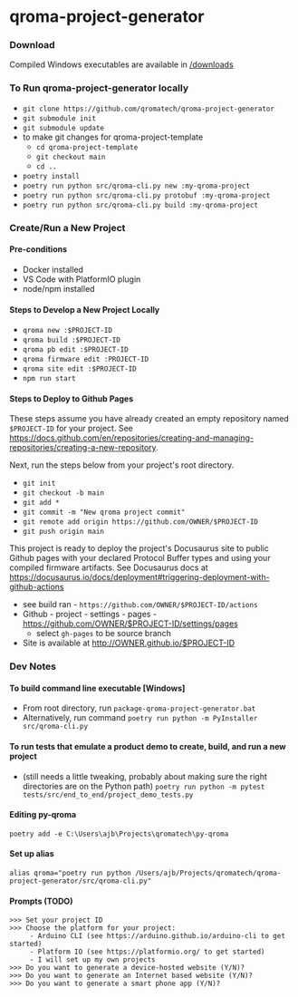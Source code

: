 # qroma-project-generator

### Download
Compiled Windows executables are available in [/downloads](/downloads)

### To Run qroma-project-generator locally
* `git clone https://github.com/qromatech/qroma-project-generator`
* `git submodule init`
* `git submodule update`
* to make git changes for qroma-project-template
  * `cd qroma-project-template`
  * `git checkout main`
  * `cd ..`
* `poetry install`
* `poetry run python src/qroma-cli.py new :my-qroma-project`
* `poetry run python src/qroma-cli.py protobuf :my-qroma-project`
* `poetry run python src/qroma-cli.py build :my-qroma-project`


### Create/Run a New Project
#### Pre-conditions
* Docker installed
* VS Code with PlatformIO plugin
* node/npm installed

#### Steps to Develop a New Project Locally
* `qroma new :$PROJECT-ID`
* `qroma build :$PROJECT-ID`
* `qroma pb edit :$PROJECT-ID`
* `qroma firmware edit :PROJECT-ID`
* `qroma site edit :$PROJECT-ID`
* `npm run start`

#### Steps to Deploy to Github Pages
These steps assume you have already created an empty repository named `$PROJECT-ID` for your project. See https://docs.github.com/en/repositories/creating-and-managing-repositories/creating-a-new-repository.

Next, run the steps below from your project's root directory.
* `git init`
* `git checkout -b main`
* `git add *`
* `git commit -m "New qroma project commit"`
* `git remote add origin https://github.com/OWNER/$PROJECT-ID`
* `git push origin main`

This project is ready to deploy the project's Docusaurus site to public Github pages with your declared Protocol Buffer types and using your compiled firmware artifacts. See Docusaurus docs at https://docusaurus.io/docs/deployment#triggering-deployment-with-github-actions
* see build ran - `https://github.com/OWNER/$PROJECT-ID/actions`
* Github - project - settings - pages - https://github.com/OWNER/$PROJECT-ID/settings/pages
  * select `gh-pages` to be source branch
* Site is available at http://OWNER.github.io/$PROJECT-ID


### Dev Notes
#### To build command line executable [Windows]
* From root directory, run `package-qroma-project-generator.bat`
* Alternatively, run command `poetry run python -m PyInstaller src/qroma-cli.py`

#### To run tests that emulate a product demo to create, build, and run a new project
* (still needs a little tweaking, probably about making sure the right directories are on the Python path) `poetry run python -m pytest tests/src/end_to_end/project_demo_tests.py` 


#### Editing py-qroma
`poetry add -e C:\Users\ajb\Projects\qromatech\py-qroma`


#### Set up alias
`alias qroma="poetry run python /Users/ajb/Projects/qromatech/qroma-project-generator/src/qroma-cli.py"`


#### Prompts (TODO)
```
>>> Set your project ID
>>> Choose the platform for your project:
     - Arduino CLI (see https://arduino.github.io/arduino-cli to get started)
     - Platform IO (see https://platformio.org/ to get started)
     - I will set up my own projects
>>> Do you want to generate a device-hosted website (Y/N)?
>>> Do you want to generate an Internet based website (Y/N)?
>>> Do you want to generate a smart phone app (Y/N)?
```
